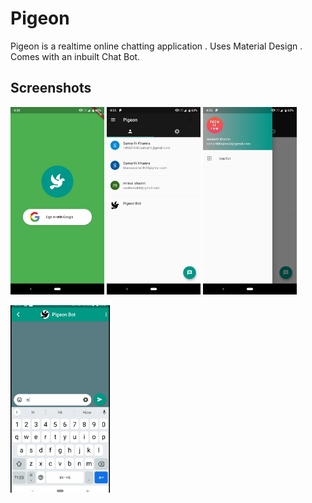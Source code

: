 # Pigeon
Pigeon is a realtime online chatting application .
Uses Material Design .
Comes with an inbuilt Chat Bot.

## Screenshots


<img src="https://github.com/SamiK28/Pigeon/blob/master/screenshots/1.png" height="300em" />  <img src="https://github.com/SamiK28/Pigeon/blob/master/screenshots/3.png" height="300em" />    <img src="https://github.com/SamiK28/Pigeon/blob/master/screenshots/4.png" height="300em" />

 

<img src="https://raw.githubusercontent.com/SamiK28/Pigeon/master/screenshots/12.gif" height="300em" />  
